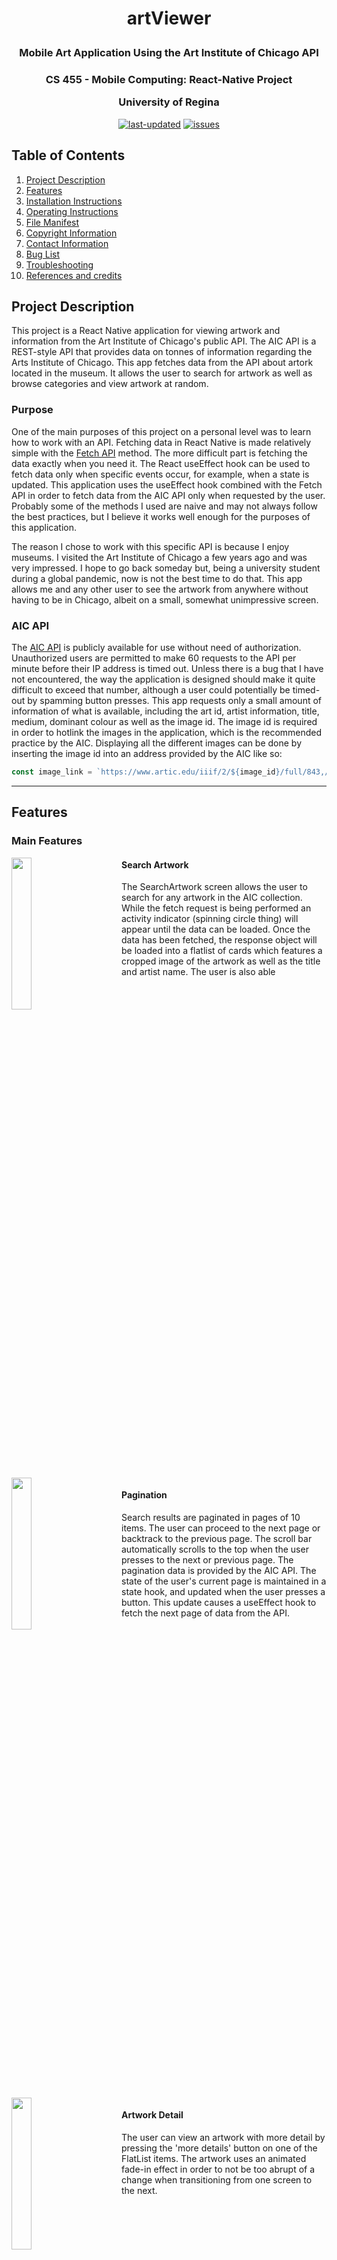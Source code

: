 # <p align="center">artViewer</p>
### <p align="center">Mobile Art Application Using the Art Institute of Chicago API</p>

### <p align="center">CS 455 - Mobile Computing: React-Native Project</p><p align="center">University of Regina</p>

<div align="center">

<a href="https://github.com/hanley2d/artViewer">![last-updated](https://img.shields.io/github/last-commit/hanley2d/artViewer)</a>
<a href="https://github.com/hanley2d/artViewer/issues">![issues](https://img.shields.io/github/issues/hanley2d/artViewer)</a>

</div>

## Table of Contents
1. [Project Description](#project-description)
2. [Features](#features)
3. [Installation Instructions](#installation-instructions)
4. [Operating Instructions](#operating-instructions)
5. [File Manifest](#file-manifest)
6. [Copyright Information](#copyright-information)
7. [Contact Information](#contact-information)
8. [Bug List](#bug-list--shortcomings)
9. [Troubleshooting](#troubleshooting-tips)
10. [References and credits](#references-and-credits)

## Project Description

This project is a React Native application for viewing artwork and information from the Art Institute of Chicago's public API. The AIC API is a REST-style API that provides data on tonnes of information regarding the Arts Institute of Chicago. This app fetches data from the API about artork located in the museum. It allows the user to search for artwork as well as browse categories and view artwork at random.

### Purpose
One of the main purposes of this project on a personal level was to learn how to work with an API. Fetching data in React Native is made relatively simple with the [Fetch API](https://reactnative.dev/docs/network) method. The more difficult part is fetching the data exactly when you need it. The React useEffect hook can be used to fetch data only when specific events occur, for example, when a state is updated. This application uses the useEffect hook combined with the Fetch API in order to fetch data from the AIC API only when requested by the user. Probably some of the methods I used are naive and may not always follow the best practices, but I believe it works well enough for the purposes of this application.

The reason I chose to work with this specific API is because I enjoy museums. I visited the Art Institute of Chicago a few years ago and was very impressed. I hope to go back someday but, being a university student during a global pandemic, now is not the best time to do that. This app allows me and any other user to see the artwork from anywhere without having to be in Chicago, albeit on a small, somewhat unimpressive screen.

### AIC API
The [AIC API](https://api.artic.edu/docs/) is publicly available for use without need of authorization. Unauthorized users are permitted to make 60 requests to the API per minute before their IP address is timed out. Unless there is a bug that I have not encountered, the way the application is designed should make it quite difficult to exceed that number, although a user could potentially be timed-out by spamming button presses. This app requests only a small amount of information of what is available, including the art id, artist information, title, medium, dominant colour as well as the image id. The image id is required in order to hotlink the images in the application, which is the recommended practice by the AIC. Displaying all the different images can be done by inserting the image id into an address provided by the AIC like so: 
```javascript
const image_link = `https://www.artic.edu/iiif/2/${image_id}/full/843,/0/default.jpg`;
```
---

## Features

### Main Features


<img align="left" style="float:left;margin-right: 50px" src="./assets/gifs/search.gif" width="25%">  

#### Search Artwork
The SearchArtwork screen allows the user to search for any artwork in the AIC collection. While the fetch request is being performed an activity indicator (spinning circle thing) will appear until the data can be loaded. Once the data has been fetched, the response object will be loaded into a flatlist of cards which features a cropped image of the artwork as well as the title and artist name. The user is also able 

<br clear="left"/>
<br />

<img align="left" style="float:left;margin-right: 50px" src="./assets/gifs/pagination.gif" width="25%">

#### Pagination
Search results are paginated in pages of 10 items. The user can proceed to the next page or backtrack to the previous page. The scroll bar automatically scrolls to the top when the user presses to the next or previous page. The pagination data is provided by the AIC API. The state of the user's current page is maintained in a state hook, and updated when the user presses a button. This update causes a useEffect hook to fetch the next page of data from the API.

<br clear="left"/>
<br />

<img align="left" style="float:left;margin-right: 50px" src="./assets/gifs/art_detail.png" width="25%">

#### Artwork Detail
The user can view an artwork with more detail by pressing the 'more details' button on one of the FlatList items. The artwork uses an animated fade-in effect in order to not be too abrupt of a change when transitioning from one screen to the next.

<br clear="left"/>
<br />


<img align="left" style="float:left;margin-right: 50px" src="./assets/gifs/browse.gif" width="25%">

#### Browse Art Categories
Users who aren't certain what to search can also browse certain collections by category. There are only a few categories for now but more can be added with ease. The horizontal scrollbar allows multiple categories to be added without taking up too much room on the screen at one time.

<br clear="left"/>
<br />

<img  align="left" style="float: left; margin-right: 50px" src="./assets/gifs/random.gif" width="25%">

#### View a Random Artwork

Want more variety? The random artwork screen allows the user to randomly select one of the over 100 000 pieces of artwork from the AIC. A random image is found by setting the limit to one and the page number to the random number.

<br clear="left"/>
<br />

### Smaller Features

#### Activity Indicator

<img  align="left" style="float: left; margin-right: 25px" src="./assets/gifs/activityIndicator.gif" width="50%">


When a user makes a search or presses a button, an activity indicator (spinning circle thing) will appear to let the user know that the information is being processed. The indicator disappears when the data has been fetched and rendered to the screen.

<br clear="left"/>
<br />

#### Tab Bar Page Navigation
<img  align="left" style="float: left; margin-right: 25px" src="./assets/gifs/tabNavBar.gif" width="50%">

The app has a tab navigation bar at the bottom that the user can use to navigate to different screens. This is provided by [React Navigation](https://reactnavigation.org/docs/bottom-tab-navigator/).

### Frivolous Details

#### Artwork's Dominant Colour
<img  align="left" style="float: left; margin-right: 25px" src="./assets/gifs/colour_detail.png" width="75%">

<br clear="left"/>
<br />
The "more details" button on the FlatList item card is the colour of the artwork's dominant colour. This is one of the pieces of information provided by the AIC API. It is a completely pointless detail but I thought it was cool so I'm drawing attention to it now.

The command used to capture the colour:
```js
var item_color = "";
if (item.item.color !== null) {
     item_color = `hsl(${item.item.color.h}, ${item.item.color.s}%, ${item.item.color.l}%)`;
}
```
---

## Installation Instructions

The artViewer application can be installed on an Android device by sideloading the APK file in the [releases](https://github.com/hanley2d/artViewer/releases) section of this repository. To do this, just download the file on an Android device, find the file and press it to install. You may need to enable additional settings on your device.

Alternatively, this application can be run on both Android and iOS from the [Expo Go](https://expo.dev/client) app or on the Expo [website](https://snack.expo.dev/@hanley2d/artviewer). 

If you have the Expo Go app you can scan the following QR code to run this application.

<img  align="left" style="float: left; margin-right: 25px" src="./assets/gifs/QR_code.png" width="25%">

<br clear="left"/>
<br />

---
## Operating Instructions

When starting the artViewer application, the user is first taken to the Art Search screen where they can make a search query. They also have the option to navigate to the Browse Collections or Random Artwork screens. The bottom tab bar can be used to navigate between these three screens.

* <p>Art Search</p> On this screen the user can use the search bar to make a query to the API. The query will be send when the user presses the enter key on their keyboard or the magnifying glass icon on the search bar. An activity indicator will appear while the data is being fetched. Once the response has been received, the data items will be loaded into a flatlist and the user can scroll the results. Pressing the 'more details' button will take the user to the Art Detail screen where they will be presented with a more detailed view of the artwork as well as some additional information about the piece. The user can also go to the next page or return to the previous page by pressing the 'PREV' and 'NEXT' buttons at the bottom of the screen.

* <p>Browse Collections</p> This screen works almost exactly the same as the Art Search screen, except there is a list of predetermined categories that the user can select from instead of a search bar. The user can horizontally scroll the list of categories and select any of the options.

* <p>Random Artwork</p> On this screen the user can view a randomly chosen artwork. Pressing the 'randomize' button generates a random number which is used to fetch one item from the API. The artwork image along with the information is then displayed below the button. If the response information is long enough to overfill the screen, the user can scroll down to view all the information.

---
## File Manifest

- <p style="color:#647362">App.js</p> This is the main App file for the project. It controls the navigation of the application. A tab navigator is used instead of the stack navigator that we were shown in class. It effectively functions in the same way, except the tab navigator has a built-in navigation bottom bar which I felt worked nicely for this application.
- <p>view/ArtSearch.js</p> This screen allows users to make their own queries to the API using the searchbar.
- <p>view/ArtDetail.js</p> This screen is displayed when the user presses the "more details" button on one of the flatlist items in ArtSearch.js and BrowseCellections.js.
- <p>view/BrowseCollection.js</p> The screen for the Browsing Collection. It is very similar to the ArtSearch screen, the difference being that the search queries are predetermined as buttons with subjects.
- <p>view/RandomArt.js</p> The screen for displaying random artwork. It is fairly similar in function to the ArtDetail page.
- <p>components/colors.js</p> Used to define the custom colours used for the application.
- <p>components/ListItem.js</p> Defines a custom card component that is used to display the items in the flatlists of ArtSearch.js and BrowseCollections.js
- <p>components/RandomButton.js</p> Custom pressable with an opacity effect added for when it is pressed.
- <p>components/ScrollViewButton.js</p> Custom pressable with an opacity effect added for when it is pressed. It is designed to be used within a horizontal scrollview so users can scroll through multiple category buttons.
- <p>controller/FetchData.js</p> Contains the main fetch request for both the ArtSearch.js and BrowseCollection.js files. 
- <p>controller/fetchRandom.js</p> Fetches a random image from the API.

---
## Copyright Information
Over 50,000 images from the Art Institute of Chicago API are in the public domain, however there are some that may not be in [some circumstances](https://www.artic.edu/image-licensing). As this project is purely for educational purposes, I don't see it as a problem if some of the images that may be displayed could fall under some copyright law.

---

## Contact Information
The best way to contact me about any problems with this project is to create a new issue in the [issues section](https://github.com/hanley2d/artViewer/issues) of the project.

---

## Bug List
1. When the user presses the back button from the ArtDetail screen after having navigated there from the BrowseCollections screen, it will return them to the ArtSearch screen instead of back to the BrowseCollection screen. I believe this is because the Art Viewer screen is the "home" screen of this application. I think this could be fixed by creating a separate stack container for both the ArtSearch and BrowseCollections screen but I did not have time to implement it and the problem does not break the functionality of the app. The user can still press the BrowseCollections button to go back to that screen.

---
## Troubleshooting Tips
- The paginaton may stop working if the app has been minimized and unused for a period of time. Closing the app and opening it again will fix the problem, although the fetch data will be lost.

---
## Potential Future Improvements
1. Implement different stack containers for the ArtSearch and BrowseCollection screens as mentioned in the [bug list](#bug-list) section.
2. Image display size: The way the app is set up, the correct aspect ratio of the image is maintained but the maximum height of an image is the width of the screen. This means that images that are significantly longer than they are wide will be displayed a bit smaller than is ideal. I didn't have time to figure out a better solution within the timelines of the project but hope to do so in the future.

---
## References and Credits
1. [Art Institute of Chicago API](https://api.artic.edu/)

2. [React Navigation Bottom Tab Navigator](https://reactnavigation.org/docs/bottom-tab-navigator/)

3. [Solution for how to hide tab bar button for the ArtDetail screen](https://stackoverflow.com/questions/52362166/react-navigation-hide-one-tab)

4. [Ionicons icons used for navigation bar](https://oblador.github.io/react-native-vector-icons/)

5. [useNavigation hook used to pass response object to ListItem component](https://reactnavigation.org/docs/use-navigation/)

6. [React Native Paper: used the SearchBar, Card and Button components](https://callstack.github.io/react-native-paper/)

7. [Github repo](https://github.com/davidrazmadzeExtra/FetchAPI_Movies/blob/main/App.js) that was the inspiration for using the activity indicator when fetching data.

8. [Information on fetch requests in React Native](https://reactnative.dev/docs/network)

9. [Tutorial on asynchronous functions used for fetching data](https://www.youtube.com/watch?v=PgZ9npYJZzU)